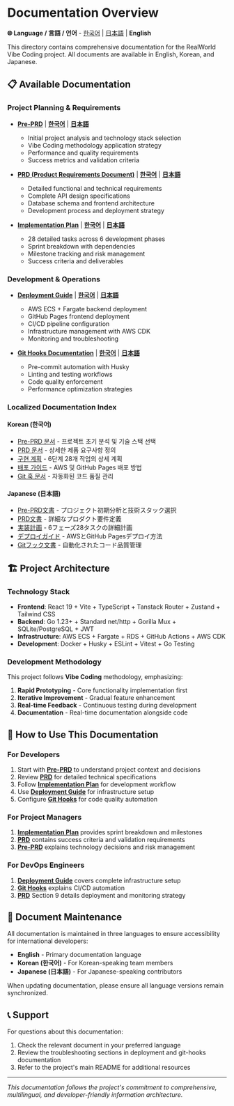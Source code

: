 # Documentation Overview

**🌐 Language / 言語 / 언어** - [한국어](README.ko.md) | [日本語](README.jp.md) | **English**

This directory contains comprehensive documentation for the RealWorld Vibe Coding project. All documents are available in English, Korean, and Japanese.

## 📋 Available Documentation

### Project Planning & Requirements
- **[Pre-PRD](pre-prd.md)** | **[한국어](pre-prd.ko.md)** | **[日本語](pre-prd.jp.md)**
  - Initial project analysis and technology stack selection
  - Vibe Coding methodology application strategy
  - Performance and quality requirements
  - Success metrics and validation criteria

- **[PRD (Product Requirements Document)](prd.md)** | **[한국어](prd.ko.md)** | **[日本語](prd.jp.md)**
  - Detailed functional and technical requirements
  - Complete API design specifications
  - Database schema and frontend architecture
  - Development process and deployment strategy

- **[Implementation Plan](plan.md)** | **[한국어](plan.ko.md)** | **[日本語](plan.jp.md)**
  - 28 detailed tasks across 6 development phases
  - Sprint breakdown with dependencies
  - Milestone tracking and risk management
  - Success criteria and deliverables

### Development & Operations
- **[Deployment Guide](DEPLOYMENT.md)** | **[한국어](DEPLOYMENT.ko.md)** | **[日本語](DEPLOYMENT.jp.md)**
  - AWS ECS + Fargate backend deployment
  - GitHub Pages frontend deployment
  - CI/CD pipeline configuration
  - Infrastructure management with AWS CDK
  - Monitoring and troubleshooting

- **[Git Hooks Documentation](git-hooks.md)** | **[한국어](git-hooks.ko.md)** | **[日本語](git-hooks.jp.md)**
  - Pre-commit automation with Husky
  - Linting and testing workflows
  - Code quality enforcement
  - Performance optimization strategies

### Localized Documentation Index

#### Korean (한국어)
- [Pre-PRD 문서](pre-prd.ko.md) - 프로젝트 초기 분석 및 기술 스택 선택
- [PRD 문서](prd.ko.md) - 상세한 제품 요구사항 정의
- [구현 계획](plan.ko.md) - 6단계 28개 작업의 상세 계획
- [배포 가이드](DEPLOYMENT.ko.md) - AWS 및 GitHub Pages 배포 방법
- [Git 훅 문서](git-hooks.ko.md) - 자동화된 코드 품질 관리

#### Japanese (日本語)
- [Pre-PRD文書](pre-prd.jp.md) - プロジェクト初期分析と技術スタック選択
- [PRD文書](prd.jp.md) - 詳細なプロダクト要件定義
- [実装計画](plan.jp.md) - 6フェーズ28タスクの詳細計画
- [デプロイガイド](DEPLOYMENT.jp.md) - AWSとGitHub Pagesデプロイ方法
- [Gitフック文書](git-hooks.jp.md) - 自動化されたコード品質管理

## 🏗️ Project Architecture

### Technology Stack
- **Frontend**: React 19 + Vite + TypeScript + Tanstack Router + Zustand + Tailwind CSS
- **Backend**: Go 1.23+ + Standard net/http + Gorilla Mux + SQLite/PostgreSQL + JWT
- **Infrastructure**: AWS ECS + Fargate + RDS + GitHub Actions + AWS CDK
- **Development**: Docker + Husky + ESLint + Vitest + Go Testing

### Development Methodology
This project follows **Vibe Coding** methodology, emphasizing:
1. **Rapid Prototyping** - Core functionality implementation first
2. **Iterative Improvement** - Gradual feature enhancement
3. **Real-time Feedback** - Continuous testing during development
4. **Documentation** - Real-time documentation alongside code

## 📖 How to Use This Documentation

### For Developers
1. Start with **[Pre-PRD](pre-prd.md)** to understand project context and decisions
2. Review **[PRD](prd.md)** for detailed technical specifications
3. Follow **[Implementation Plan](plan.md)** for development workflow
4. Use **[Deployment Guide](DEPLOYMENT.md)** for infrastructure setup
5. Configure **[Git Hooks](git-hooks.md)** for code quality automation

### For Project Managers
1. **[Implementation Plan](plan.md)** provides sprint breakdown and milestones
2. **[PRD](prd.md)** contains success criteria and validation requirements
3. **[Pre-PRD](pre-prd.md)** explains technology decisions and risk management

### For DevOps Engineers
1. **[Deployment Guide](DEPLOYMENT.md)** covers complete infrastructure setup
2. **[Git Hooks](git-hooks.md)** explains CI/CD automation
3. **[PRD](prd.md)** Section 9 details deployment and monitoring strategy

## 🔄 Document Maintenance

All documentation is maintained in three languages to ensure accessibility for international developers:

- **English** - Primary documentation language
- **Korean (한국어)** - For Korean-speaking team members
- **Japanese (日本語)** - For Japanese-speaking contributors

When updating documentation, please ensure all language versions remain synchronized.

## 📞 Support

For questions about this documentation:
1. Check the relevant document in your preferred language
2. Review the troubleshooting sections in deployment and git-hooks documentation
3. Refer to the project's main README for additional resources

---

*This documentation follows the project's commitment to comprehensive, multilingual, and developer-friendly information architecture.*